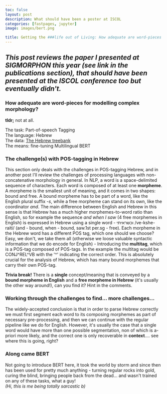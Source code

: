 ```yaml
---
toc: false
layout: post
description: What should have been a poster at ISCOL
categories: [fastpages, jupyter]
image: images/bert.png

title: Getting the ###life out of Living: How adequate are word-pieces for modelling complex morphology?
---
```

*This post reviews the paper I presented at SIGMORPHON this year (see link in the publications section), that should have been presented at the ISCOL conference too but eventually didn't.*
---
### How adequate are word-pieces for modelling complex morphology?
**tldr;** 
not at all.

The task: Part-of-speech Tagging<br>
The language: Hebrew<br>
The data: [The Hebrew treebank](https://github.com/OnlpLab/Hebrew_UD)<br>
The means: fine-tuning Multilingual BERT<br>

### The challenge(s) with POS-tagging in Hebrew
This section only deals with the challenges in POS-tagging Hebrew, and in another post I'll review the challenges of processing languages with non-concatenative morphology in general.
In NLP, a word is a space-delimited sequence of characters. Each word is composed of at least one **morpheme**. A morpheme is the smallest unit of meaning, and it comes in two shapes: bound and free. A bound morpheme has to be part of a word, like the English plural suffix *-s*, while a free morpheme can stand on its own, like the coordinator *and*. 
The main difference between English and Hebrew in this sense is that Hebrew has a much higher morphemes-to-word ratio than English, so for example the sequence *and when I saw* (4 free morphemes in English) is expressed in Hebrew using a single word - וכשראיתי /ve-kshe-raiti/ (and - bound, when - bound, saw.1st per.sg - free). Each morpheme in the Hebrew word has a different POS tag, which one should we choose? Easy, we don't, we take them all (otherwise we loose valuable syntactic information that we do encode for English) - Introducing the **multitag**, which is a POS-tag composed of POS-tags. In the example the multitag would be CONJ^REL\^VB with the '^' indicating the correct order.
This is absolutely crucial for the analysis of Hebrew, which has many bound morphemes that carry their own POS-tag.

**Trivia break!**
There is a **single** concept/meaning that is conveyed by a **bound morpheme in English** and a **free morpheme in Hebrew** (it's usually the other way around!), can you find it? Hint in the comments.

### Working through the challenges to find... more challenges...
The widely-accepted conclusion is that in order to parse Hebrew correctly we must first segment each word to its composing morphemes as part of necessary pre-processing, and then we can continue with the regular pipeline like we do for English. 
However, it's usually the case that a single word would have more than one possible segmentation, non of which is a-priori more likely, and the correct one is only recoverable in **context**.... see where this is going, right?

### Along came BERT
Not going to introduce BERT here, it took the world by storm and since then has been used for pretty much anything - turning regular rocks into gold, curing the blind, bringing people back from the dead... and wasn't trained on any of these tasks, what a guy!<br>
*(Hi, this is me being totally sarcastic b)*
<!--stackedit_data:
eyJoaXN0b3J5IjpbLTEyODM4NjQ5NDYsLTMzNTE5MjE0MywtMz
E4MTgxNTQsMTc2MDUyMDA2OCwyMDU1MTQwOTU4LC04NTQ4MDk1
Myw1NjE3MzY4MjksMTI3NzE0MDgwM119
-->
